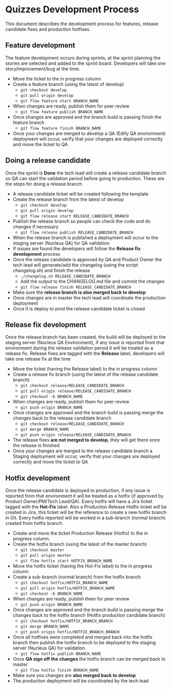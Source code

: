 Quizzes Development Process
=============
This document describes the development process for features, release candidate fixes and production hotfixes.

## Feature development
The feature development occurs during sprints, at the sprint planning the stories are selected and added to the sprint board. Developers will take one story/improvement/bug at the time.

* Move the ticket to the in progress column
* Create a feature branch (using the latest of develop) 
    * `git checkout develop`
    * `git pull origin develop`
    * `git flow feature start BRANCH_NAME`
* When changes are ready, publish them for peer review 
    * `git flow feature publish BRANCH_NAME`
* Once changes are approved and the branch build is passing finish the feature branch 
    * `git flow feature finish BRANCH_NAME`
* Once your changes are merged to develop a QA (Edify QA environment) deployment will occur, verify that your changes are deployed correctly and move the ticket to QA

## Doing a release candidate
Once the sprint is **Done** the tech lead will create a release candidate branch so QA can start the validation period before going to production. These are the steps for doing a release branch

* A release candidate ticket will be created following the template
* Create the release branch from the latest of develop
    * `git checkout develop`
    * `git pull origin develop`
    * `git flow release start RELEASE_CANDIDATE_BRANCH`
* Publish the release branch so people can check the code and do changes if necessary
    * `git flow release publish RELEASE_CANDIDATE_BRANCH` 
* When the release branch is published a deployment will occur to the staging server (Nucleus QA) for QA validation
* If issues are found the developers will follow the **Release fix development** process
* Once the release candidate is approved by QA and Product Owner the tech lead will generate/add the changelog (using the script changelog.sh) and finish the release
    * `./changelog.sh RELEASE_CANDIDATE_BRANCH` 
    * Add the output to the CHANGELOG.md file and commit the changes
    * `git flow release finish RELEASE_CANDIDATE_BRANCH`
* Make sure the **release branch is also merged back to develop**
* Once changes are in master the tech lead will coordinate the production deployment
* Once it is deploy to prod the release candidate ticket is closed

## Release fix development
Once the release branch has been created, the build will be deployed to the staging server (Nucleus QA Environment), if any issue is reported from that environment during the release validation period it will be treated as a release fix. Release fixes are tagged with the **Release** label, developers will take one release fix at the time

* Move the ticket (having the Release label) to the in progress column
* Create a release fix branch (using the latest of the release candidate branch)
    * `git checkout release/RELEASE_CANDIDATE_BRANCH`   
    * `git pull origin release/RELEASE_CANDIDATE_BRANCH`
    * `git checkout -b BRANCH_NAME`
* When changes are ready, publish them for peer review 
    * `git push origin BRANCH_NAME`
* Once changes are approved and the branch build is passing merge the changes back to the release candidate branch
    * `git checkout release/RELEASE_CANDIDATE_BRANCH`
    * `git merge BRANCH_NAME`
    * `git push origin release/RELEASE_CANDIDATE_BRANCH`
* The release fixes **are not merged to develop**, they will get there once the release is finished 
* Once your changes are merged to the release candidate branch a Staging deployment will occur, verify that your changes are deployed correctly and move the ticket to QA

## Hotfix development
Once the release candidate is deployed to production, if any issue is reported from that environment it will be treated as a hotfix (if approved by Product Owner/PM/Tech Lead/QA). Every hotfix will have a Jira ticket tagged with the **Hot-Fix** label. Also a Production Release Hotfix ticket will be created in Jira, this ticket will be the reference to create a new hotfix branch in Git. Every hotfix reported will be worked in a sub-branch (normal branch) created from hotfix branch.

* Create and move the ticket Production Release <release number> (Hotfix) to the in progress column.
* Create the hotfix branch (using the latest of the master branch)
    * `git checkout master`   
    * `git pull origin master`
    * `git flow hotfix start HOTFIX_BRANCH_NAME`
* Move the hotfix ticket (having the Hot-Fix label) to the in progress column
* Create a sub-branch (normal branch) from the hotfix branch
    * `git checkout hotfix/HOTFIX_BRANCH_NAME`   
    * `git pull origin hotfix/HOTFIX_BRANCH_NAME`
    * `git checkout -b BRANCH_NAME`
* When changes are ready, publish them for peer review 
    * `git push origin BRANCH_NAME`
* Once changes are approved and the branch build is passing merge the changes back to the hotfix branch (Hotfix production candidate branch)
    * `git checkout hotfix/HOTFIX_BRANCH_BRANCH`
    * `git merge BRANCH_NAME`
    * `git push origin hotfix/HOTFIX_BRANCH_BRANCH`
* Once all hotfixes were completed and merged back into the hotfix branch then publish the hotfix branch to be deployed to the staging server (Nucleus QA) for validation.
    * `git flow hotfix publish BRANCH_NAME`
* Once **QA sign off the changes** the hotfix branch can be merged back to master
    * `git flow hotfix finish BRANCH_NAME`
* Make sure you changes are **also merged back to develop** 
* The production deployment will be coordinated by the tech lead
